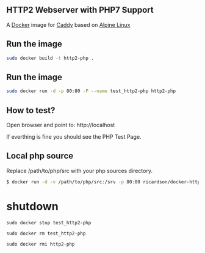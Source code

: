 ## HTTP2 Webserver with PHP7 Support

A [Docker](http://docker.com) image for [Caddy](http://apache.org) based on [Alpine Linux](https://alpinelinux.org/)


## Run the image

```sh
sudo docker build -t http2-php .

```

## Run the image


```sh
sudo docker run -d -p 80:80 -P --name test_http2-php http2-php 
```

## How to test?


Open browser and point to: http://localhost


If everthing is fine you should see the PHP Test Page.

## Local php source

Replace /path/to/php/src with your php sources directory.

```sh
$ docker run -d -v /path/to/php/src:/srv -p 80:80 ricardson/docker-http2-php
```


# shutdown

```
sudo docker stop test_http2-php 

sudo docker rm test_http2-php 

sudo docker rmi http2-php 
```
